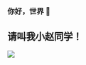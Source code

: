 ### 你好，世界 👋
## 请叫我小赵同学！
<img align="center" src="https://github-readme-stats.vercel.app/api?username=imzql&show_icons=true&icon_color=CE1D2D&text_color=718096&bg_color=ffffff&hide_title=true" />
